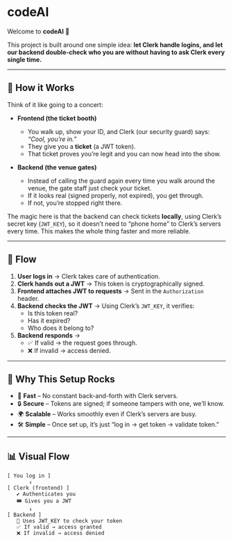 # codeAI  

Welcome to **codeAI** 👋  

This project is built around one simple idea: **let Clerk handle logins, and let our backend double-check who you are without having to ask Clerk every single time.**  

---

## 🚀 How it Works  

Think of it like going to a concert:  

- **Frontend (the ticket booth)**  
  - You walk up, show your ID, and Clerk (our security guard) says: *“Cool, you’re in.”*  
  - They give you a **ticket** (a JWT token).  
  - That ticket proves you’re legit and you can now head into the show.  

- **Backend (the venue gates)**  
  - Instead of calling the guard again every time you walk around the venue, the gate staff just check your ticket.  
  - If it looks real (signed properly, not expired), you get through.  
  - If not, you’re stopped right there.  

The magic here is that the backend can check tickets **locally**, using Clerk’s secret key (`JWT_KEY`), so it doesn’t need to “phone home” to Clerk’s servers every time. This makes the whole thing faster and more reliable.  

---

## 🔄 Flow  

1. **User logs in** → Clerk takes care of authentication.  
2. **Clerk hands out a JWT** → This token is cryptographically signed.  
3. **Frontend attaches JWT to requests** → Sent in the `Authorization` header.  
4. **Backend checks the JWT** → Using Clerk’s `JWT_KEY`, it verifies:  
   - Is this token real?  
   - Has it expired?  
   - Who does it belong to?  
5. **Backend responds** →  
   - ✅ If valid → the request goes through.  
   - ❌ If invalid → access denied.  

---

## 🎯 Why This Setup Rocks  

- 🚀 **Fast** – No constant back-and-forth with Clerk servers.  
- 🔒 **Secure** – Tokens are signed; if someone tampers with one, we’ll know.  
- 🌍 **Scalable** – Works smoothly even if Clerk’s servers are busy.  
- 🛠 **Simple** – Once set up, it’s just “log in → get token → validate token.”  

---

## 📊 Visual Flow  

```plaintext
[ You log in ]
       ↓
[ Clerk (frontend) ]
   ✔ Authenticates you
   🎟 Gives you a JWT
       ↓
[ Backend ]
   🔑 Uses JWT_KEY to check your token
   ✅ If valid → access granted
   ❌ If invalid → access denied

